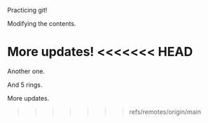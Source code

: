 Practicing git!

Modifying the contents. 

More updates!
<<<<<<< HEAD
=======

Another one.

And 5 rings.

More updates.
>>>>>>> refs/remotes/origin/main
